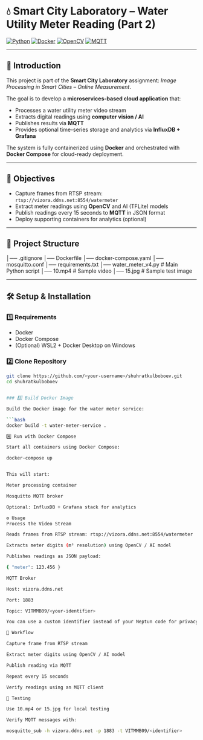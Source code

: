 # 💧 Smart City Laboratory – Water Utility Meter Reading (Part 2)

[![Python](https://img.shields.io/badge/python-3.10-blue?logo=python)](https://www.python.org/)
[![Docker](https://img.shields.io/badge/docker-24.0-blue?logo=docker)](https://www.docker.com/)
[![OpenCV](https://img.shields.io/badge/OpenCV-4.9.0-lightgrey)](https://opencv.org/)
[![MQTT](https://img.shields.io/badge/MQTT-broker-orange?logo=emqtt)](https://mqtt.org/)

---

## 📖 Introduction
This project is part of the **Smart City Laboratory** assignment: *Image Processing in Smart Cities – Online Measurement*.  

The goal is to develop a **microservices-based cloud application** that:
- Processes a water utility meter video stream  
- Extracts digital readings using **computer vision / AI**  
- Publishes results via **MQTT**  
- Provides optional time-series storage and analytics via **InfluxDB + Grafana**  

The system is fully containerized using **Docker** and orchestrated with **Docker Compose** for cloud-ready deployment.

---

## 🎯 Objectives
- Capture frames from RTSP stream: `rtsp://vizora.ddns.net:8554/watermeter`  
- Extract meter readings using **OpenCV** and AI (TFLite) models  
- Publish readings every 15 seconds to **MQTT** in JSON format  
- Deploy supporting containers for analytics (optional)  

---

## 📂 Project Structure

│── .gitignore
│── Dockerfile
│── docker-compose.yaml
│── mosquitto.conf
│── requirements.txt
│── water_meter_v4.py # Main Python script
│── 10.mp4 # Sample video
│── 15.jpg # Sample test image


---

## 🛠️ Setup & Installation

### 1️⃣ Requirements
- Docker  
- Docker Compose  
- (Optional) WSL2 + Docker Desktop on Windows  

### 2️⃣ Clone Repository
```bash
git clone https://github.com/<your-username>/shuhratkulboboev.git
cd shuhratkulboboev


### 3️⃣ Build Docker Image

Build the Docker image for the water meter service:

```bash
docker build -t water-meter-service .

4️⃣ Run with Docker Compose

Start all containers using Docker Compose:

docker-compose up


This will start:

Meter processing container

Mosquitto MQTT broker

Optional: InfluxDB + Grafana stack for analytics

⚙️ Usage
Process the Video Stream

Reads frames from RTSP stream: rtsp://vizora.ddns.net:8554/watermeter

Extracts meter digits (m³ resolution) using OpenCV / AI model

Publishes readings as JSON payload:

{ "meter": 123.456 }

MQTT Broker

Host: vizora.ddns.net

Port: 1883

Topic: VITMMB09/<your-identifier>

You can use a custom identifier instead of your Neptun code for privacy. Document it in your report.

🔄 Workflow

Capture frame from RTSP stream

Extract meter digits using OpenCV / AI model

Publish reading via MQTT

Repeat every 15 seconds

Verify readings using an MQTT client

🧪 Testing

Use 10.mp4 or 15.jpg for local testing

Verify MQTT messages with:

mosquitto_sub -h vizora.ddns.net -p 1883 -t VITMMB09/<identifier>
